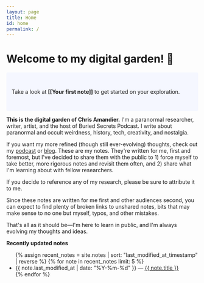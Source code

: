 ```yaml
---
layout: page
title: Home
id: home
permalink: /
---
```


# Welcome to my digital garden! 🌱



<p style="padding: 3em 1em; background: #f5f7ff; border-radius: 4px;">
  Take a look at <span style="font-weight: bold">[[Your first note]]</span> to get started on your exploration.
</p>

<p>
<strong> This is the digital garden of Chris Amandier.</strong> I'm a paranormal researcher, writer, artist, and the host of Buried Secrets Podcast. I write about paranormal and occult weirdness, history, tech, creativity, and nostalgia.
</p>

<p>
  If you want my more refined (though still ever-evolving) thoughts, check out my <a href="https://www.buriedsecretspodcast.com/listen/">podcast</a> or <a href="https://www.buriedsecretspodcast.com/tag/blog/">blog</a>. These are my notes. They're written for me, first and foremost, but I've decided to share them with the public to 1) force myself to take better, more rigorous notes and revisit them often, and 2) share what I'm learning about with fellow researchers.
</p>

<p>
  If you decide to reference any of my research, please be sure to attribute it to me.
</p>

<p>
Since these notes are written for me first and other audiences second, you can expect to find plenty of broken links to unshared notes, bits that may make sense to no one but myself, typos, and other mistakes.</p>

<p> That's all as it should be—I'm here to learn in public, and I'm always evolving my thoughts and ideas.
</p>


<strong>Recently updated notes</strong>

<ul>
  {% assign recent_notes = site.notes | sort: "last_modified_at_timestamp" | reverse %}
  {% for note in recent_notes limit: 5 %}
    <li>
      {{ note.last_modified_at | date: "%Y-%m-%d" }} — <a class="internal-link" href="{{ note.url }}">{{ note.title }}</a>
    </li>
  {% endfor %}
</ul>

<style>
  .wrapper {
    max-width: 46em;
  }
</style>

